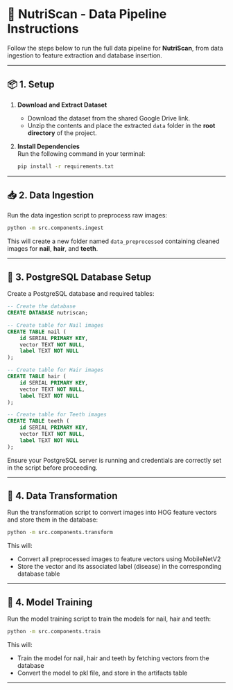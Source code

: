# 🧠 NutriScan - Data Pipeline Instructions

Follow the steps below to run the full data pipeline for **NutriScan**, from data ingestion to feature extraction and database insertion.

---

## 📦 1. Setup

1. **Download and Extract Dataset**  
   - Download the dataset from the shared Google Drive link.  
   - Unzip the contents and place the extracted `data` folder in the **root directory** of the project.

2. **Install Dependencies**  
   Run the following command in your terminal:
   ```bash
   pip install -r requirements.txt
   ```

---

## 📥 2. Data Ingestion

Run the data ingestion script to preprocess raw images:
```bash
python -m src.components.ingest
```

This will create a new folder named `data_preprocessed` containing cleaned images for **nail**, **hair**, and **teeth**.

---

## 📂 3. PostgreSQL Database Setup

Create a PostgreSQL database and required tables:

```sql
-- Create the database
CREATE DATABASE nutriscan;

-- Create table for Nail images
CREATE TABLE nail (
    id SERIAL PRIMARY KEY,
    vector TEXT NOT NULL,
    label TEXT NOT NULL
);

-- Create table for Hair images
CREATE TABLE hair (
    id SERIAL PRIMARY KEY,
    vector TEXT NOT NULL,
    label TEXT NOT NULL
);

-- Create table for Teeth images
CREATE TABLE teeth (
    id SERIAL PRIMARY KEY,
    vector TEXT NOT NULL,
    label TEXT NOT NULL
);
```

Ensure your PostgreSQL server is running and credentials are correctly set in the script before proceeding.

---

## 🔄 4. Data Transformation

Run the transformation script to convert images into HOG feature vectors and store them in the database:

```bash
python -m src.components.transform
```

This will:
- Convert all preprocessed images to feature vectors using MobileNetV2
- Store the vector and its associated label (disease) in the corresponding database table

---

## 🔄 4. Model Training

Run the model training script to train the models for nail, hair and teeth:

```bash
python -m src.components.train
```

This will:
- Train the model for nail, hair and teeth by fetching vectors from the database
- Convert the model to pkl file, and store in the artifacts table

---

